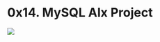 # 0x14. MySQL Alx Project
![](https://s3.amazonaws.com/intranet-projects-files/holbertonschool-sysadmin_devops/280/KkrkDHT.png)
